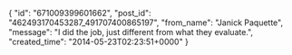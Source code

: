  {
   "id": "671009399601662",
   "post_id": "462493170453287_491707400865197",
   "from_name": "Janick Paquette",
   "message": "I did the job, just different from what they evaluate.",
   "created_time": "2014-05-23T02:23:51+0000"
 }
